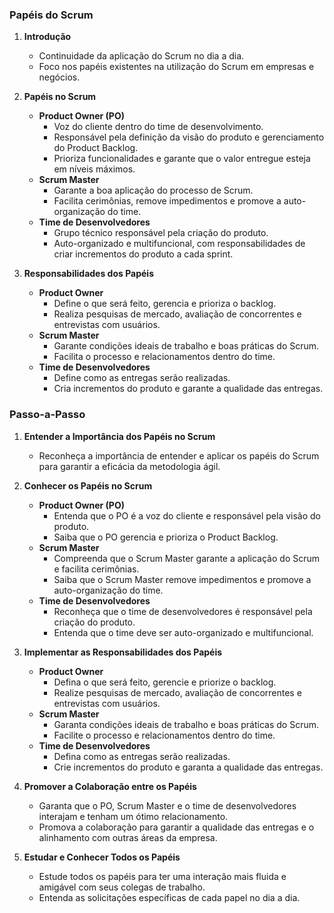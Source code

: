 ### Papéis do Scrum

1. **Introdução**

   - Continuidade da aplicação do Scrum no dia a dia.
   - Foco nos papéis existentes na utilização do Scrum em empresas e negócios.

2. **Papéis no Scrum**

   - **Product Owner (PO)**
     - Voz do cliente dentro do time de desenvolvimento.
     - Responsável pela definição da visão do produto e gerenciamento do Product Backlog.
     - Prioriza funcionalidades e garante que o valor entregue esteja em níveis máximos.
   - **Scrum Master**
     - Garante a boa aplicação do processo de Scrum.
     - Facilita cerimônias, remove impedimentos e promove a auto-organização do time.
   - **Time de Desenvolvedores**
     - Grupo técnico responsável pela criação do produto.
     - Auto-organizado e multifuncional, com responsabilidades de criar incrementos do produto a cada sprint.

3. **Responsabilidades dos Papéis**
   - **Product Owner**
     - Define o que será feito, gerencia e prioriza o backlog.
     - Realiza pesquisas de mercado, avaliação de concorrentes e entrevistas com usuários.
   - **Scrum Master**
     - Garante condições ideais de trabalho e boas práticas do Scrum.
     - Facilita o processo e relacionamentos dentro do time.
   - **Time de Desenvolvedores**
     - Define como as entregas serão realizadas.
     - Cria incrementos do produto e garante a qualidade das entregas.

### Passo-a-Passo

1. **Entender a Importância dos Papéis no Scrum**

   - Reconheça a importância de entender e aplicar os papéis do Scrum para garantir a eficácia da metodologia ágil.

2. **Conhecer os Papéis no Scrum**

   - **Product Owner (PO)**
     - Entenda que o PO é a voz do cliente e responsável pela visão do produto.
     - Saiba que o PO gerencia e prioriza o Product Backlog.
   - **Scrum Master**
     - Compreenda que o Scrum Master garante a aplicação do Scrum e facilita cerimônias.
     - Saiba que o Scrum Master remove impedimentos e promove a auto-organização do time.
   - **Time de Desenvolvedores**
     - Reconheça que o time de desenvolvedores é responsável pela criação do produto.
     - Entenda que o time deve ser auto-organizado e multifuncional.

3. **Implementar as Responsabilidades dos Papéis**

   - **Product Owner**
     - Defina o que será feito, gerencie e priorize o backlog.
     - Realize pesquisas de mercado, avaliação de concorrentes e entrevistas com usuários.
   - **Scrum Master**
     - Garanta condições ideais de trabalho e boas práticas do Scrum.
     - Facilite o processo e relacionamentos dentro do time.
   - **Time de Desenvolvedores**
     - Defina como as entregas serão realizadas.
     - Crie incrementos do produto e garanta a qualidade das entregas.

4. **Promover a Colaboração entre os Papéis**

   - Garanta que o PO, Scrum Master e o time de desenvolvedores interajam e tenham um ótimo relacionamento.
   - Promova a colaboração para garantir a qualidade das entregas e o alinhamento com outras áreas da empresa.

5. **Estudar e Conhecer Todos os Papéis**
   - Estude todos os papéis para ter uma interação mais fluida e amigável com seus colegas de trabalho.
   - Entenda as solicitações específicas de cada papel no dia a dia.
